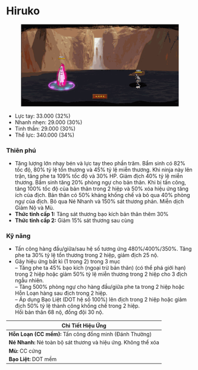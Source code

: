 # Hiruko

<figure><img src="../../.gitbook/assets/Hiruko_S.Atk_.gif" alt=""><figcaption></figcaption></figure>

* Lực tay: 33.000 (32%)
* Nhanh nhẹn: 29.000 (30%)
* Tinh thần: 29.000 (30%)
* Thể lực: 340.000 (34%)

### Thiên phú

* Tăng lượng lớn nhạy bén và lực tay theo phần trăm. Bẩm sinh có 82% tốc độ, 80% tỷ lệ tổn thương và 45% tỷ lệ miễn thương. Khi ninja này lên trận, tăng phe ta 109% tốc độ và 30% HP. Giảm địch 40% tỷ lệ miễn thương. Bẩm sinh tăng 20% phòng ngự cho bản thân. Khi bị tấn công, tăng 100% tốc độ của bản thân trong 2 hiệp và 50% xóa hiệu ứng tăng ích của địch. Bản thân có 50% kháng khống chế và bỏ qua 40% phòng ngự của địch. Bỏ qua Né Nhanh và 150% sát thương phản. Miễn dịch Giảm Nộ và Mù.
* **Thức tỉnh cấp 1:** Tăng sát thương bạo kích bản thân thêm 30%
* **Thức tỉnh cấp 2:** Giảm 15% sát thương sau cùng

### Kỹ năng

* Tấn công hàng đầu/giữa/sau hệ số tương ứng 480%/400%/350%. Tăng phe ta 30% tỷ lệ tổn thương trong 2 hiệp, giảm địch 25 nộ.
* Gây hiệu ứng bất kì (1 trong 2) trong 3 mục\
  – Tăng phe ta 45% bạo kích (ngoại trừ bản thân) (có thể phá giới hạn) trong 2 hiệp hoặc giảm 50% tỷ lệ miễn thương trong 2 hiệp cho 3 địch ngẫu nhiên.\
  – Tăng 500% phòng ngự cho hàng đầu/giữa phe ta trong 2 hiệp hoặc Hỗn Loạn hàng sau địch trong 2 hiệp.\
  – Áp dụng Bạo Liệt (DOT hệ số 100%) lên địch trong 2 hiệp hoặc giảm địch 50% tỷ lệ thành công khống chế trong 2 hiệp.\
  Hồi bản thân 68 nộ, đồng đội 30 nộ.

| Chi Tiết Hiệu Ứng                                              |
| -------------------------------------------------------------- |
| **Hỗn Loạn (CC mềm):** Tấn công đồng minh (Đánh Thường)        |
| **Né Nhanh:** Né toàn bộ sát thương và hiệu ứng. Không thể xóa |
| **Mù:** CC cứng                                                |
| **Bạo Liệt:** DOT mềm                                          |
